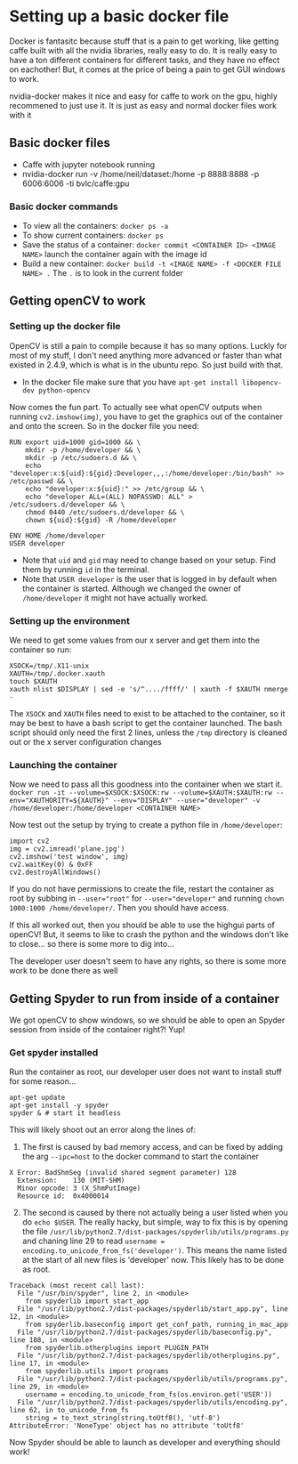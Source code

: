 # Setting up a basic docker file
Docker is fantasitc because stuff that is a pain to get working, like getting caffe built with all the nvidia libraries, really easy to do. It is really easy to have a ton different containers for different tasks, and they have no effect on eachother! But, it comes at the price of being a pain to get GUI windows to work.


nvidia-docker makes it nice and easy for caffe to work on the gpu, highly recommened to just use it. It is just as easy and normal docker files work with it

## Basic docker files
* Caffe with jupyter notebook running
 * nvidia-docker run -v /home/neil/dataset:/home -p 8888:8888 -p 6006:6006 -ti bvlc/caffe:gpu
 
### Basic docker commands
* To view all the containers: `docker ps -a`
* To show current containers: `docker ps`
* Save the status of a container: `docker commit <CONTAINER ID> <IMAGE NAME>` launch the container again with the image id
* Build a new container: `docker build -t <IMAGE NAME> -f <DOCKER FILE NAME> .` The `.` is to look in the current folder



## Getting openCV to work
### Setting up the docker file
OpenCV is still a pain to compile because it has so many options. Luckly for most of my stuff, I don't need anything more advanced or faster than what existed in 2.4.9, which is what is in the ubuntu repo. So just build with that.
* In the docker file make sure that you have `apt-get install libopencv-dev python-opencv`

Now comes the fun part. To actually see what openCV outputs when running `cv2.imshow(img)`, you have to get the graphics out of the container and onto the screen. So in the docker file you need:
```
RUN export uid=1000 gid=1000 && \
    mkdir -p /home/developer && \
    mkdir -p /etc/sudoers.d && \
    echo "developer:x:${uid}:${gid}:Developer,,,:/home/developer:/bin/bash" >> /etc/passwd && \
    echo "developer:x:${uid}:" >> /etc/group && \
    echo "developer ALL=(ALL) NOPASSWD: ALL" > /etc/sudoers.d/developer && \
    chmod 0440 /etc/sudoers.d/developer && \
    chown ${uid}:${gid} -R /home/developer

ENV HOME /home/developer
USER developer
```
* Note that `uid` and `gid` may need to change based on your setup. Find them by running `id` in the terminal.
* Note that `USER developer` is the user that is logged in by default when the container is started. Although we changed the owner of `/home/developer` it might not have actually worked.

### Setting up the environment
We need to get some values from our x server and get them into the container so run:
```
XSOCK=/tmp/.X11-unix
XAUTH=/tmp/.docker.xauth
touch $XAUTH
xauth nlist $DISPLAY | sed -e 's/^..../ffff/' | xauth -f $XAUTH nmerge -
```
The `XSOCK` and `XAUTH` files need to exist to be attached to the container, so it may be best to have a bash script to get the container launched. The bash script should only need the first 2 lines, unless the `/tmp` directory is cleaned out or the x server configuration changes

### Launching the container
Now we need to pass all this goodness into the container when we start it.
```docker run -it --volume=$XSOCK:$XSOCK:rw --volume=$XAUTH:$XAUTH:rw --env="XAUTHORITY=${XAUTH}" --env="DISPLAY" --user="developer" -v /home/developer:/home/developer <CONTAINER NAME>```

Now test out the setup by trying to create a python file in `/home/developer`:
```
import cv2
img = cv2.imread('plane.jpg')
cv2.imshow('test window', img)
cv2.waitKey(0) & 0xFF
cv2.destroyAllWindows()
```
If you do not have permissions to create the file, restart the container as root by subbing in `--user="root"` for `--user="developer"` and running `chown 1000:1000 /home/developer/`. Then you should have access.

If this all worked out, then you should be able to use the highgui parts of openCV! But, it seems to like to crash the python and the windows don't like to close... so there is some more to dig into...

The developer user doesn't seem to have any rights, so there is some more work to be done there as well

## Getting Spyder to run from inside of a container
We got openCV to show windows, so we should be able to open an Spyder session from inside of the container right?! Yup!

### Get spyder installed
Run the container as root, our developer user does not want to install stuff for some reason...
```
apt-get update
apt-get install -y spyder
spyder & # start it headless
```
This will likely shoot out an error along the lines of:
1. The first is caused by bad memory access, and can be fixed by adding the arg `--ipc=host` to the docker command to start the container
```
X Error: BadShmSeg (invalid shared segment parameter) 128
  Extension:    130 (MIT-SHM)
  Minor opcode: 3 (X_ShmPutImage)
  Resource id:  0x4000014
```
2. The second is caused by there not actually being a user listed when you do `echo $USER`. The really hacky, but simple, way to fix this is by opening the file `/usr/lib/python2.7/dist-packages/spyderlib/utils/programs.py` and chaning line 29 to read `username = encoding.to_unicode_from_fs('developer')`. This means the name listed at the start of all new files is 'developer' now. This likely has to be done as root.
```
Traceback (most recent call last):
  File "/usr/bin/spyder", line 2, in <module>
    from spyderlib import start_app
  File "/usr/lib/python2.7/dist-packages/spyderlib/start_app.py", line 12, in <module>
    from spyderlib.baseconfig import get_conf_path, running_in_mac_app
  File "/usr/lib/python2.7/dist-packages/spyderlib/baseconfig.py", line 188, in <module>
    from spyderlib.otherplugins import PLUGIN_PATH
  File "/usr/lib/python2.7/dist-packages/spyderlib/otherplugins.py", line 17, in <module>
    from spyderlib.utils import programs
  File "/usr/lib/python2.7/dist-packages/spyderlib/utils/programs.py", line 29, in <module>
    username = encoding.to_unicode_from_fs(os.environ.get('USER'))
  File "/usr/lib/python2.7/dist-packages/spyderlib/utils/encoding.py", line 62, in to_unicode_from_fs
    string = to_text_string(string.toUtf8(), 'utf-8')
AttributeError: 'NoneType' object has no attribute 'toUtf8'
```

Now Spyder should be able to launch as developer and everything should work!
